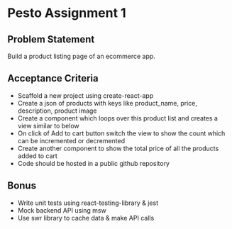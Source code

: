 # Pesto Assignment 1

## Problem Statement
Build a product listing page of an ecommerce app.

## Acceptance Criteria
- Scaffold a new project using create-react-app
- Create a json of products with keys like product_name, price, description, product image
- Create a component which loops over this product list and creates a view similar to below
- On click of Add to cart button switch the view to show the count which can be incremented or decremented
- Create another component to show the total price of all the products added to cart
- Code should be hosted in a public github repository

## Bonus
- Write unit tests using react-testing-library & jest
- Mock backend API using msw
- Use swr library to cache data & make API calls
